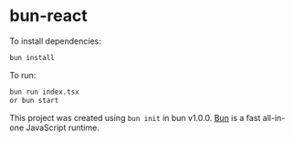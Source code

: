 # bun-react

To install dependencies:

```bash
bun install
```

To run:

```bash
bun run index.tsx
or bun start
```

This project was created using `bun init` in bun v1.0.0. [Bun](https://bun.sh) is a fast all-in-one JavaScript runtime.
